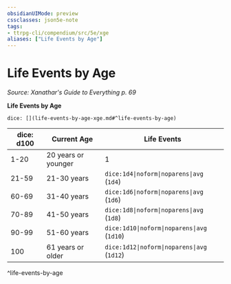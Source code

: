 ```yaml
---
obsidianUIMode: preview
cssclasses: json5e-note
tags:
- ttrpg-cli/compendium/src/5e/xge
aliases: ["Life Events by Age"]
---
```

# Life Events by Age
*Source: Xanathar's Guide to Everything p. 69* 

**Life Events by Age**

`dice: [](life-events-by-age-xge.md#^life-events-by-age)`

| dice: d100 | Current Age | Life Events |
|------------|-------------|-------------|
| 1-20 | 20 years or younger | 1 |
| 21-59 | 21-30 years | `dice:1d4\|noform\|noparens\|avg` (`1d4`) |
| 60-69 | 31-40 years | `dice:1d6\|noform\|noparens\|avg` (`1d6`) |
| 70-89 | 41-50 years | `dice:1d8\|noform\|noparens\|avg` (`1d8`) |
| 90-99 | 51-60 years | `dice:1d10\|noform\|noparens\|avg` (`1d10`) |
| 100 | 61 years or older | `dice:1d12\|noform\|noparens\|avg` (`1d12`) |
^life-events-by-age